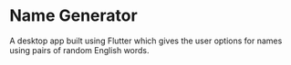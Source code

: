 # Name Generator

A desktop app built using Flutter which gives the user options for names using pairs of random English words.
